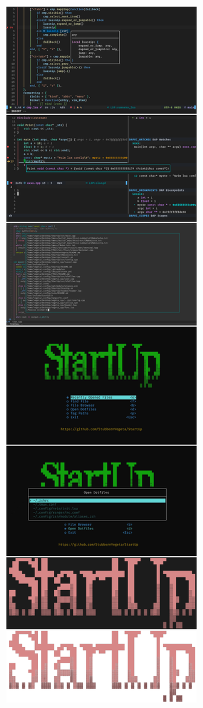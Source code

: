 ![](./nvim-lua.png)
![](./nvim-debug.png)
![](./FloatRun.png)
![](./StartUp.jpg)
![](./dotfiles.jpg)
![](./startuplogo.png)
![](./startuplogo-removebg.png)
